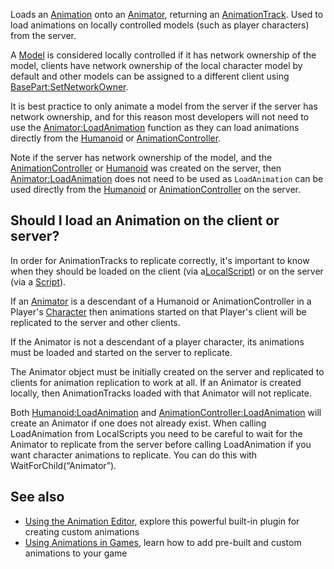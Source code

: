 Loads an [Animation](https://developer.roblox.com/en-us/api-reference/class/Animation) onto an [Animator](https://developer.roblox.com/en-us/api-reference/class/Animator), returning an [AnimationTrack](https://developer.roblox.com/en-us/api-reference/class/AnimationTrack). Used to load animations on locally controlled models (such as player characters) from the server.

A [Model](https://developer.roblox.com/en-us/api-reference/class/Model) is considered locally controlled if it has network ownership of the model, clients have network ownership of the local character model by default and other models can be assigned to a different client using [BasePart:SetNetworkOwner](https://developer.roblox.com/en-us/api-reference/function/BasePart/SetNetworkOwner).

It is best practice to only animate a model from the server if the server has network ownership, and for this reason most developers will not need to use the [Animator:LoadAnimation](https://developer.roblox.com/en-us/api-reference/function/Animator/LoadAnimation) function as they can load animations directly from the [Humanoid](https://developer.roblox.com/en-us/api-reference/class/Humanoid) or [AnimationController](https://developer.roblox.com/en-us/api-reference/class/AnimationController).

Note if the server has network ownership of the model, and the [AnimationController](https://developer.roblox.com/en-us/api-reference/class/AnimationController) or [Humanoid](https://developer.roblox.com/en-us/api-reference/class/Humanoid) was created on the server, then [Animator:LoadAnimation](https://developer.roblox.com/en-us/api-reference/function/Animator/LoadAnimation) does not need to be used as `LoadAnimation` can be used directly from the [Humanoid](https://developer.roblox.com/en-us/api-reference/class/Humanoid) or [AnimationController](https://developer.roblox.com/en-us/api-reference/class/AnimationController) on the server.

Should I load an Animation on the client or server?
---------------------------------------------------

In order for AnimationTracks to replicate correctly, it's important to know when they should be loaded on the client (via a[LocalScript](https://developer.roblox.com/en-us/api-reference/class/LocalScript)) or on the server (via a [Script](https://developer.roblox.com/en-us/api-reference/class/Script)).

If an [Animator](https://developer.roblox.com/en-us/api-reference/class/Animator) is a descendant of a Humanoid or AnimationController in a Player's [Character](https://developer.roblox.com/en-us/api-reference/property/Player/Character) then animations started on that Player's client will be replicated to the server and other clients.

If the Animator is not a descendant of a player character, its animations must be loaded and started on the server to replicate.

The Animator object must be initially created on the server and replicated to clients for animation replication to work at all. If an Animator is created locally, then AnimationTracks loaded with that Animator will not replicate.

Both [Humanoid:LoadAnimation](https://developer.roblox.com/en-us/api-reference/function/Humanoid/LoadAnimation) and [AnimationController:LoadAnimation](https://developer.roblox.com/en-us/api-reference/function/AnimationController/LoadAnimation) will create an Animator if one does not already exist. When calling LoadAnimation from LocalScripts you need to be careful to wait for the Animator to replicate from the server before calling LoadAnimation if you want character animations to replicate. You can do this with WaitForChild(“Animator”).

See also
--------

*   [Using the Animation Editor](https://developer.roblox.com/articles/using-animation-editor), explore this powerful built-in plugin for creating custom animations
*   [Using Animations in Games](https://developer.roblox.com/articles/using-animations-in-games), learn how to add pre-built and custom animations to your game